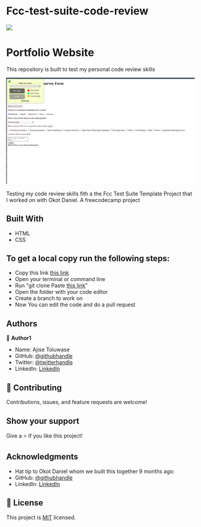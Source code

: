 # Fcc-test-suite-code-review

![](https://img.shields.io/badge/Microverse-blueviolet)

# Portfolio Website

This repository is built to test my personal code review skills

![screenshot](/images/fcc.png)
 

Testing my code review skills fith a the Fcc Test Suite Template Project that I worked on with Okot Daniel.
A freecodecamp project

## Built With

- HTML
- CSS

## To get a local copy run the following steps:
- Copy this link [this link](https://github.com/Whoistolu/fcc-test-suite-code-review/tree/main)
- Open your terminal or command line
- Run "git clone Paste [this link](https://github.com/Whoistolu/fcc-test-suite-code-review/tree/main)"
- Open the folder with your code editor
- Create a branch to work on
- Now You can edit the code and do a pull request

## Authors

👤 **Author1**

- Name: Ajise Toluwase
- GitHub: [@githubhandle](https://github.com/Whoistolu)
- Twitter: [@twitterhandle](https://twitter.com/Littletolu)
- LinkedIn: [LinkedIn](https://www.linkedin.com/in/toluwase-ajise-9b40411b2/)

## 🤝 Contributing

Contributions, issues, and feature requests are welcome!

## Show your support

Give a ⭐️ if you like this project!

## Acknowledgments

- Hat tip to Okot Daniel whom we built this together 9 months ago:
- GitHub: [@githubhandle](https://github.com/okotdaniel)
- LinkedIn: [LinkedIn](https://www.linkedin.com/in/okotdaniel/)
## 📝 License

This project is [MIT](./MIT.md) licensed.
